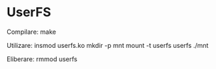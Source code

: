 # UserFS
Compilare:
	make
	
Utilizare:
	insmod userfs.ko
	mkdir -p mnt
	mount -t userfs userfs ./mnt
 
Eliberare:
	rmmod userfs
